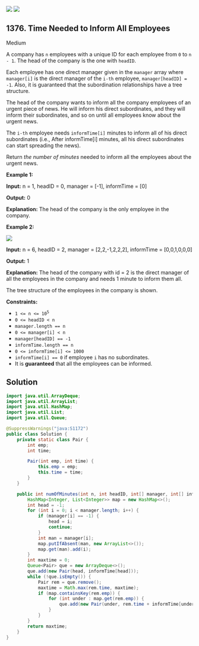 [![](https://img.shields.io/github/stars/javadev/LeetCode-in-Java?label=Stars&style=flat-square)](https://github.com/javadev/LeetCode-in-Java)
[![](https://img.shields.io/github/forks/javadev/LeetCode-in-Java?label=Fork%20me%20on%20GitHub%20&style=flat-square)](https://github.com/javadev/LeetCode-in-Java/fork)

## 1376\. Time Needed to Inform All Employees

Medium

A company has `n` employees with a unique ID for each employee from `0` to `n - 1`. The head of the company is the one with `headID`.

Each employee has one direct manager given in the `manager` array where `manager[i]` is the direct manager of the `i-th` employee, `manager[headID] = -1`. Also, it is guaranteed that the subordination relationships have a tree structure.

The head of the company wants to inform all the company employees of an urgent piece of news. He will inform his direct subordinates, and they will inform their subordinates, and so on until all employees know about the urgent news.

The `i-th` employee needs `informTime[i]` minutes to inform all of his direct subordinates (i.e., After informTime[i] minutes, all his direct subordinates can start spreading the news).

Return _the number of minutes_ needed to inform all the employees about the urgent news.

**Example 1:**

**Input:** n = 1, headID = 0, manager = [-1], informTime = [0]

**Output:** 0

**Explanation:** The head of the company is the only employee in the company.

**Example 2:**

![](https://assets.leetcode.com/uploads/2020/02/27/graph.png)

**Input:** n = 6, headID = 2, manager = [2,2,-1,2,2,2], informTime = [0,0,1,0,0,0]

**Output:** 1

**Explanation:** The head of the company with id = 2 is the direct manager of all the employees in the company and needs 1 minute to inform them all.

The tree structure of the employees in the company is shown.

**Constraints:**

*   <code>1 <= n <= 10<sup>5</sup></code>
*   `0 <= headID < n`
*   `manager.length == n`
*   `0 <= manager[i] < n`
*   `manager[headID] == -1`
*   `informTime.length == n`
*   `0 <= informTime[i] <= 1000`
*   `informTime[i] == 0` if employee `i` has no subordinates.
*   It is **guaranteed** that all the employees can be informed.

## Solution

```java
import java.util.ArrayDeque;
import java.util.ArrayList;
import java.util.HashMap;
import java.util.List;
import java.util.Queue;

@SuppressWarnings("java:S1172")
public class Solution {
    private static class Pair {
        int emp;
        int time;

        Pair(int emp, int time) {
            this.emp = emp;
            this.time = time;
        }
    }

    public int numOfMinutes(int n, int headID, int[] manager, int[] informTime) {
        HashMap<Integer, List<Integer>> map = new HashMap<>();
        int head = -1;
        for (int i = 0; i < manager.length; i++) {
            if (manager[i] == -1) {
                head = i;
                continue;
            }
            int man = manager[i];
            map.putIfAbsent(man, new ArrayList<>());
            map.get(man).add(i);
        }
        int maxtime = 0;
        Queue<Pair> que = new ArrayDeque<>();
        que.add(new Pair(head, informTime[head]));
        while (!que.isEmpty()) {
            Pair rem = que.remove();
            maxtime = Math.max(rem.time, maxtime);
            if (map.containsKey(rem.emp)) {
                for (int under : map.get(rem.emp)) {
                    que.add(new Pair(under, rem.time + informTime[under]));
                }
            }
        }
        return maxtime;
    }
}
```